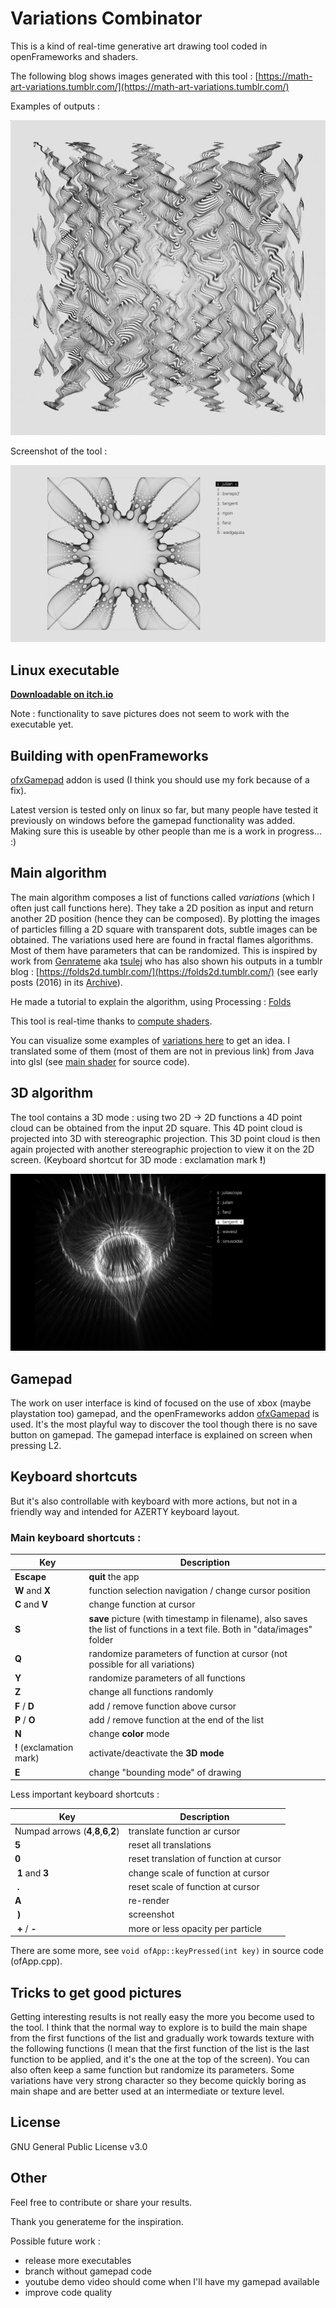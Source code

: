 # Variations Combinator

This is a kind of real-time generative art drawing tool coded in openFrameworks and shaders.

The following blog shows images generated with this tool : [https://math-art-variations.tumblr.com/](https://math-art-variations.tumblr.com/)

Examples of outputs :

![examples of outputs](doc/outputs-examples.gif)

Screenshot of the tool :

![tool screenshot](doc/sceenshot-example.png)

## Linux executable

[**Downloadable on itch.io**](https://bleuje.itch.io/variations-combinator)

Note : functionality to save pictures does not seem to work with the executable yet.

## Building with openFrameworks

[ofxGamepad](https://github.com/Bleuje/ofxGamepad) addon is used (I think you should use my fork because of a fix).

Latest version is tested only on linux so far, but many people have tested it previously on windows before the gamepad functionality was added. Making sure this is useable by other people than me is a work in progress... :)

## Main algorithm

The main algorithm composes a list of functions called *variations* (which I often just call functions here). They take a 2D position as input and return another 2D position (hence they can be composed). By plotting the images of particles filling a 2D square with transparent dots, subtle images can be obtained. The variations used here are found in fractal flames algorithms. Most of them have parameters that can be randomized. This is inspired by work from [Genrateme](https://github.com/genmeblog) aka [tsulej](https://github.com/tsulej) who has also shown his outputs in a tumblr blog : [https://folds2d.tumblr.com/](https://folds2d.tumblr.com/) (see early posts (2016) in its [Archive](https://folds2d.tumblr.com/archive)).

He made a tutorial to explain the algorithm, using Processing : [Folds](https://generateme.wordpress.com/2016/04/11/folds/)

This tool is real-time thanks to [compute shaders](https://github.com/Bleuje/variations-combinator/tree/main/bin/data/shaders).

You can visualize some examples of [variations here](https://www.jwfsanctuary.club/variation-information/variation-guide/) to get an idea. I translated some of them (most of them are not in previous link) from Java into glsl (see [main shader](https://github.com/Bleuje/variations-combinator/blob/main/bin/data/shaders/computeshader_countincrementer.glsl) for source code).

## 3D algorithm

The tool contains a 3D mode : using two 2D -> 2D functions a 4D point cloud can be obtained from the input 2D square. This 4D point cloud is projected into 3D with stereographic projection. This 3D point cloud is then again projected with another stereographic projection to view it on the 2D screen. (Keyboard shortcut for 3D mode : exclamation mark **!**)

![3D mode overview](doc/3dmode-overview.png)

## Gamepad

The work on user interface is kind of focused on the use of xbox (maybe playstation too) gamepad, and the openFrameworks addon [ofxGamepad](https://github.com/Bleuje/ofxGamepad) is used. It's the most playful way to discover the tool though there is no save button on gamepad. The gamepad interface is explained on screen when pressing L2.

## Keyboard shortcuts

But it's also controllable with keyboard with more actions, but not in a friendly way and intended for AZERTY keyboard layout.

### Main keyboard shortcuts :

| Key | Description |
| ----------- | ----------- |
| **Escape** | **quit** the app |
| **W** and **X** | function selection navigation / change cursor position |
| **C** and **V** | change function at cursor |
| **S** | **save** picture (with timestamp in filename), also saves the list of functions in a text file. Both in "data/images" folder | 
| **Q** | randomize parameters of function at cursor (not possible for all variations) |
| **Y** | randomize parameters of all functions |
| **Z** | change all functions randomly |
| **F** / **D** | add / remove function above cursor |
| **P** / **O** | add / remove function at the end of the list |
| **N** | change **color** mode |
| **!** (exclamation mark) | activate/deactivate the **3D mode** |
| **E**| change "bounding mode" of drawing |


Less important keyboard shortcuts :

| Key | Description |
| ----------- | ----------- |
| Numpad arrows (**4**,**8**,**6**,**2**) | translate function ar cursor |
| **5** | reset all translations |
| **0** | reset translation of function at cursor |
| **1** and **3** | change scale of function at cursor |
| **.** | reset scale of function at cursor |
| **A** | re-render |
| **)** | screenshot |
| **+** / **-** | more or less opacity per particle |

There are some more, see `void ofApp::keyPressed(int key)` in source code (ofApp.cpp).

## Tricks to get good pictures

Getting interesting results is not really easy the more you become used to the tool. I think that the normal way to explore is to build the main shape from the first functions of the list and gradually work towards texture with the following functions (I mean that the first function of the list is the last function to be applied, and it's the one at the top of the screen). You can also often keep a same function but randomize its parameters. Some variations have very strong character so they become quickly boring as main shape and are better used at an intermediate or texture level.

## License

GNU General Public License v3.0

## Other

Feel free to contribute or share your results.

Thank you generateme for the inspiration.

Possible future work :

- release more executables
- branch without gamepad code
- youtube demo video should come when I'll have my gamepad available
- improve code quality
